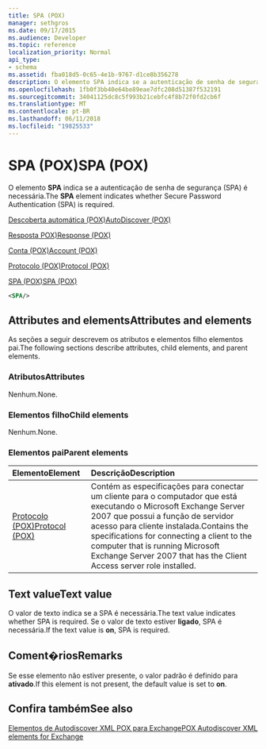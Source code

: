 ```yaml
---
title: SPA (POX)
manager: sethgros
ms.date: 09/17/2015
ms.audience: Developer
ms.topic: reference
localization_priority: Normal
api_type:
- schema
ms.assetid: fba018d5-0c65-4e1b-9767-d1ce8b356278
description: O elemento SPA indica se a autenticação de senha de segurança (SPA) é necessária.
ms.openlocfilehash: 1fb0f3bb40e64be89eae7dfc208d51387f532191
ms.sourcegitcommit: 34041125dc8c5f993b21cebfc4f8b72f0fd2cb6f
ms.translationtype: MT
ms.contentlocale: pt-BR
ms.lasthandoff: 06/11/2018
ms.locfileid: "19825533"
---
```

# <a name="spa-pox"></a><span data-ttu-id="7cc30-103">SPA (POX)</span><span class="sxs-lookup"><span data-stu-id="7cc30-103">SPA (POX)</span></span>

<span data-ttu-id="7cc30-104">O elemento **SPA** indica se a autenticação de senha de segurança (SPA) é necessária.</span><span class="sxs-lookup"><span data-stu-id="7cc30-104">The **SPA** element indicates whether Secure Password Authentication (SPA) is required.</span></span> 
  
[<span data-ttu-id="7cc30-105">Descoberta automática (POX)</span><span class="sxs-lookup"><span data-stu-id="7cc30-105">AutoDiscover (POX)</span></span>](autodiscover-pox.md)
  
[<span data-ttu-id="7cc30-106">Resposta POX)</span><span class="sxs-lookup"><span data-stu-id="7cc30-106">Response (POX)</span></span>](response-pox.md)
  
[<span data-ttu-id="7cc30-107">Conta (POX)</span><span class="sxs-lookup"><span data-stu-id="7cc30-107">Account (POX)</span></span>](account-pox.md)
  
[<span data-ttu-id="7cc30-108">Protocolo (POX)</span><span class="sxs-lookup"><span data-stu-id="7cc30-108">Protocol (POX)</span></span>](protocol-pox.md)
  
[<span data-ttu-id="7cc30-109">SPA (POX)</span><span class="sxs-lookup"><span data-stu-id="7cc30-109">SPA (POX)</span></span>](spa-pox.md)
  
```xml
<SPA/>
```

## <a name="attributes-and-elements"></a><span data-ttu-id="7cc30-110">Attributes and elements</span><span class="sxs-lookup"><span data-stu-id="7cc30-110">Attributes and elements</span></span>

<span data-ttu-id="7cc30-111">As seções a seguir descrevem os atributos e elementos filho elementos pai.</span><span class="sxs-lookup"><span data-stu-id="7cc30-111">The following sections describe attributes, child elements, and parent elements.</span></span>
  
### <a name="attributes"></a><span data-ttu-id="7cc30-112">Atributos</span><span class="sxs-lookup"><span data-stu-id="7cc30-112">Attributes</span></span>

<span data-ttu-id="7cc30-113">Nenhum.</span><span class="sxs-lookup"><span data-stu-id="7cc30-113">None.</span></span>
  
### <a name="child-elements"></a><span data-ttu-id="7cc30-114">Elementos filho</span><span class="sxs-lookup"><span data-stu-id="7cc30-114">Child elements</span></span>

<span data-ttu-id="7cc30-115">Nenhum.</span><span class="sxs-lookup"><span data-stu-id="7cc30-115">None.</span></span>
  
### <a name="parent-elements"></a><span data-ttu-id="7cc30-116">Elementos pai</span><span class="sxs-lookup"><span data-stu-id="7cc30-116">Parent elements</span></span>

|<span data-ttu-id="7cc30-117">**Elemento**</span><span class="sxs-lookup"><span data-stu-id="7cc30-117">**Element**</span></span>|<span data-ttu-id="7cc30-118">**Descrição**</span><span class="sxs-lookup"><span data-stu-id="7cc30-118">**Description**</span></span>|
|:-----|:-----|
|[<span data-ttu-id="7cc30-119">Protocolo (POX)</span><span class="sxs-lookup"><span data-stu-id="7cc30-119">Protocol (POX)</span></span>](protocol-pox.md) <br/> |<span data-ttu-id="7cc30-120">Contém as especificações para conectar um cliente para o computador que está executando o Microsoft Exchange Server 2007 que possui a função de servidor acesso para cliente instalada.</span><span class="sxs-lookup"><span data-stu-id="7cc30-120">Contains the specifications for connecting a client to the computer that is running Microsoft Exchange Server 2007 that has the Client Access server role installed.</span></span>  <br/> |
   
## <a name="text-value"></a><span data-ttu-id="7cc30-121">Text value</span><span class="sxs-lookup"><span data-stu-id="7cc30-121">Text value</span></span>

<span data-ttu-id="7cc30-122">O valor de texto indica se a SPA é necessária.</span><span class="sxs-lookup"><span data-stu-id="7cc30-122">The text value indicates whether SPA is required.</span></span> <span data-ttu-id="7cc30-123">Se o valor de texto estiver **ligado**, SPA é necessária.</span><span class="sxs-lookup"><span data-stu-id="7cc30-123">If the text value is **on**, SPA is required.</span></span>
  
## <a name="remarks"></a><span data-ttu-id="7cc30-124">Coment�rios</span><span class="sxs-lookup"><span data-stu-id="7cc30-124">Remarks</span></span>

<span data-ttu-id="7cc30-125">Se esse elemento não estiver presente, o valor padrão é definido para **ativado**.</span><span class="sxs-lookup"><span data-stu-id="7cc30-125">If this element is not present, the default value is set to **on**.</span></span>
  
## <a name="see-also"></a><span data-ttu-id="7cc30-126">Confira também</span><span class="sxs-lookup"><span data-stu-id="7cc30-126">See also</span></span>



[<span data-ttu-id="7cc30-127">Elementos de Autodiscover XML POX para Exchange</span><span class="sxs-lookup"><span data-stu-id="7cc30-127">POX Autodiscover XML elements for Exchange</span></span>](pox-autodiscover-xml-elements-for-exchange.md)

